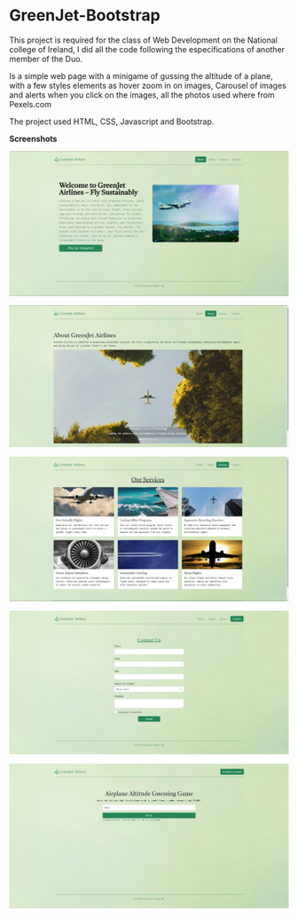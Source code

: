 # GreenJet-Bootstrap

This project is required for the class of Web Development on the National college of Ireland, I did all the code following the especifications of another member of the Duo.

Is a simple web page with a minigame of gussing the altitude of a plane, with a few styles elements as hover zoom in on images, Carousel of images and alerts when you click on the images, all the photos used where from Pexels.com

The project used HTML, CSS, Javascript and Bootstrap.

**Screenshots**

![alt text](/images/img-readme1.png "Homepage")

![alt text](/images/img-readme2.png "About page")

![alt text](/images/img-readme3.png "Services page")

![alt text](/images/img-readme4.png "Contact page")

![alt text](/images/img-readme5.png "Minigame page")
